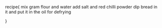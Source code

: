 recipe{
mix gram flour and water
add salt and red chilli powder
dip bread in it
and put it in the oil for defrying

}